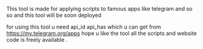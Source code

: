 This tool is made for applying scripts to famous apps like telegram and so so 
and this tool will be soon deployed

for using this tool u need api_id api_has which u can get from https://my.telegram.org/apps 
hope u like the tool 
all the scripts and website code is freely available .

